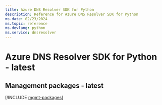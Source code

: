 ```yaml
---
title: Azure DNS Resolver SDK for Python
description: Reference for Azure DNS Resolver SDK for Python
ms.date: 02/23/2024
ms.topic: reference
ms.devlang: python
ms.service: dnsresolver
---
```

# Azure DNS Resolver SDK for Python - latest

## Management packages - latest
[!INCLUDE [mgmt-packages](dns-resolver-mgmt-index.md)]